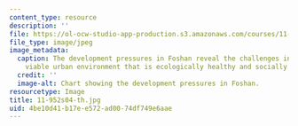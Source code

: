 ```yaml
---
content_type: resource
description: ''
file: https://ol-ocw-studio-app-production.s3.amazonaws.com/courses/11-952-foshan-china-workshop-spring-2004/4be10d41b17ee572ad0074df749e6aae_11-952s04-th.jpg
file_type: image/jpeg
image_metadata:
  caption: The development pressures in Foshan reveal the challenges in creating a
    viable urban environment that is ecologically healthy and socially equitable.
  credit: ''
  image-alt: Chart showing the development pressures in Foshan.
resourcetype: Image
title: 11-952s04-th.jpg
uid: 4be10d41-b17e-e572-ad00-74df749e6aae
---
```

